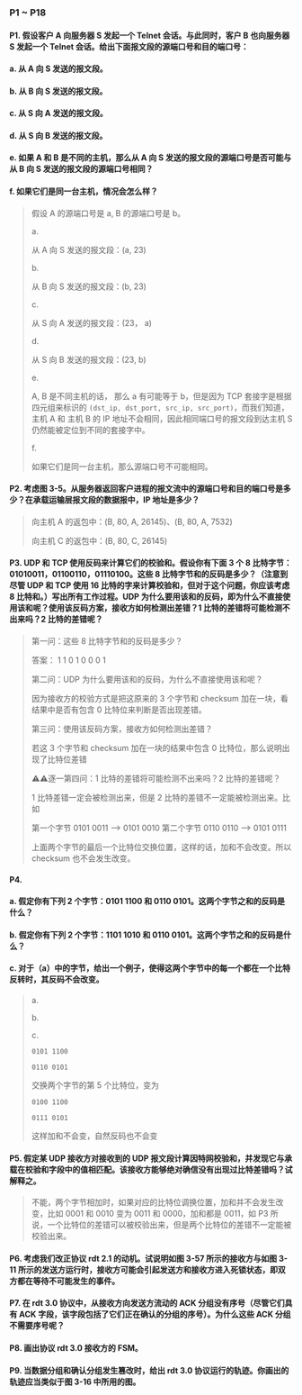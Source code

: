 ### P1 ~ P18

#### P1. 假设客户 A 向服务器 S 发起一个 Telnet 会话。与此同时，客户 B 也向服务器 S 发起一个 Telnet 会话。给出下面报文段的源端口号和目的端口号：
#### a. 从 A 向 S 发送的报文段。
#### b. 从 B 向 S 发送的报文段。
#### c. 从 S 向 A 发送的报文段。
#### d. 从 S 向 B 发送的报文段。
#### e. 如果 A 和 B 是不同的主机，那么从 A 向 S 发送的报文段的源端口号是否可能与从 B 向 S 发送的报文段的源端口号相同？
#### f. 如果它们是同一台主机，情况会怎么样？

> 假设 A 的源端口号是 a, B 的源端口号是 b。
> 
> a.
> 
> 从 A 向 S 发送的报文段：(a, 23) 
> 
> b.
> 
> 从 B 向 S 发送的报文段：(b, 23)
> 
> c.
> 
> 从 S 向 A 发送的报文段：(23， a)
> 
> d.
> 
> 从 S 向 B 发送的报文段：(23, b)
> 
> e.
> 
> A, B 是不同主机的话， 那么 a 有可能等于 b，但是因为 TCP 套接字是根据四元组来标识的 `(dst_ip, dst_port, src_ip, src_port)`，而我们知道，主机 A 和 主机 B 的 IP 地址不会相同，因此相同端口号的报文段到达主机 S 仍然能被定位到不同的套接字中。
> 
> f.
> 
> 如果它们是同一台主机，那么源端口号不可能相同。

#### P2. 考虑图 3-5。从服务器返回客户进程的报文流中的源端口号和目的端口号是多少？在承载运输层报文段的数据报中，IP 地址是多少？

> 向主机 A 的返包中：(B, 80, A, 26145)、(B, 80, A, 7532)
> 
> 向主机 C 的返包中：(B, 80, C, 26145)

#### P3. UDP 和 TCP 使用反码来计算它们的校验和。假设你有下面 3 个 8 比特字节：01010011，01100110，01110100。这些 8 比特字节和的反码是多少？（注意到尽管 UDP 和 TCP 使用 16 比特的字来计算校验和，但对于这个问题，你应该考虑 8 比特和。）写出所有工作过程。UDP 为什么要用该和的反码，即为什么不直接使用该和呢？使用该反码方案，接收方如何检测出差错？1 比特的差错将可能检测不出来吗？2 比特的差错呢？

> 第一问：这些 8 比特字节和的反码是多少？
> 
> 答案： 1 1 0 1  0 0 0 1
> 
> 第二问：UDP 为什么要用该和的反码，为什么不直接使用该和呢？
> 
> 因为接收方的校验方式是把这原来的 3 个字节和 checksum 加在一块，看结果中是否有包含 0 比特位来判断是否出现差错。
> 
> 第三问：使用该反码方案，接收方如何检测出差错？
> 
> 若这 3 个字节和 checksum 加在一块的结果中包含 0 比特位，那么说明出现了比特位差错
> 
> ⚠️⚠️逐一第四问：1 比特的差错将可能检测不出来吗？2 比特的差错呢？
> 
> 1 比特差错一定会被检测出来，但是 2 比特的差错不一定能被检测出来。比如 
> 
> 第一个字节 0101 0011 --> 0101 0010 
> 第二个字节 0110 0110 --> 0101 0111
> 
> 上面两个字节的最后一个比特位交换位置，这样的话，加和不会改变。所以 checksum 也不会发生改变。

#### P4. 
#### a. 假定你有下列 2 个字节：0101 1100 和 0110 0101。这两个字节之和的反码是什么？
#### b. 假定你有下列 2 个字节：1101 1010 和 0110 0101。这两个字节之和的反码是什么？
#### c. 对于（a）中的字节，给出一个例子，使得这两个字节中的每一个都在一个比特反转时，其反码不会改变。

> a.
> 
> 
> 
> b.
> 
> 
> c.
> 
> `0101 1100`
> 
> `0110 0101`
> 
> 交换两个字节的第 5 个比特位，变为
> 
> `0100 1100`
> 
> `0111 0101`
> 
> 这样加和不会变，自然反码也不会变

#### P5. 假定某 UDP 接收方对接收到的 UDP 报文段计算因特网校验和，并发现它与承载在校验和字段中的值相匹配。该接收方能够绝对确信没有出现过比特差错吗？试解释之。

> 不能，两个字节相加时，如果对应的比特位调换位置，加和并不会发生改变，比如 0001 和 0010 变为 0011 和 0000，加和都是 0011，如 P3 所说，一个比特位的差错可以被校验出来，但是两个比特位的差错不一定能被校验出来。

#### P6. 考虑我们改正协议 rdt 2.1 的动机。试说明如图 3-57 所示的接收方与如图 3-11 所示的发送方运行时，接收方可能会引起发送方和接收方进入死锁状态，即双方都在等待不可能发生的事件。

> 

#### P7. 在 rdt 3.0 协议中，从接收方向发送方流动的 ACK 分组没有序号（尽管它们具有 ACK 字段，该字段包括了它们正在确认的分组的序号）。为什么这些 ACK 分组不需要序号呢？

#### P8. 画出协议 rdt 3.0 接收方的 FSM。

#### P9. 当数据分组和确认分组发生篡改时，给出 rdt 3.0 协议运行的轨迹。你画出的轨迹应当类似于图 3-16 中所用的图。
